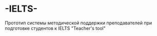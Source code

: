 # -IELTS-
Прототип системы методической поддержки преподавателей при подготовке студентов к IELTS "Teacher's tool"
